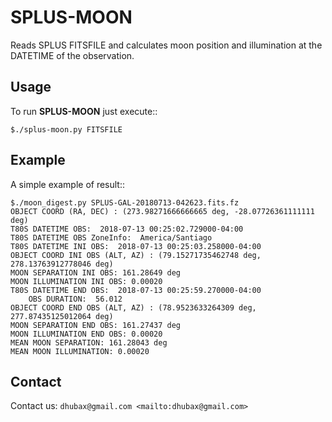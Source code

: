 SPLUS-MOON
==========

Reads SPLUS FITSFILE and calculates moon position and illumination at the DATETIME of the observation.

Usage
-----

To run **SPLUS-MOON** just execute::

	$./splus-moon.py FITSFILE


Example
-------

A simple example of result::

	$./moon_digest.py SPLUS-GAL-20180713-042623.fits.fz 
	OBJECT COORD (RA, DEC) : (273.98271666666665 deg, -28.07726361111111 deg)
	T80S DATETIME OBS:  2018-07-13 00:25:02.729000-04:00
	T80S DATETIME OBS ZoneInfo:  America/Santiago
	T80S DATETIME INI OBS:  2018-07-13 00:25:03.258000-04:00
	OBJECT COORD INI OBS (ALT, AZ) : (79.15271735462748 deg, 278.13763912778046 deg)
	MOON SEPARATION INI OBS: 161.28649 deg
	MOON ILLUMINATION INI OBS: 0.00020
	T80S DATETIME END OBS:  2018-07-13 00:25:59.270000-04:00
		OBS DURATION:  56.012
	OBJECT COORD END OBS (ALT, AZ) : (78.9523633264309 deg, 277.87435125012064 deg)
	MOON SEPARATION END OBS: 161.27437 deg
	MOON ILLUMINATION END OBS: 0.00020
	MEAN MOON SEPARATION: 161.28043 deg
	MEAN MOON ILLUMINATION: 0.00020

Contact
-------
	
Contact us: `dhubax@gmail.com <mailto:dhubax@gmail.com>`
